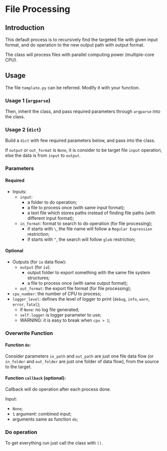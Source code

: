 # File Processing
## Introduction
This default process is to recursively find the targeted file with given input format, and do operation to the new output path with output format.

The class will process files with parallel computing power (multiple-core CPU).
## Usage
The file `template.py` can be referred. Modify it with your function.

### Usage 1 (`argparse`)
Then, inherit the class, and pass required parameters through `argparse` into the class.

### Usage 2 (`dict`)
Build a `dict` with few required parameters below, and pass into the class.

If `output` or `out_format` is `None`, it is consider to be target file `input` operation, else the data is from `input` to `output`.

### Parameters

#### Required

* Inputs:
  * `input`: 
    * a folder to do operation;
    * a file to process once (with same input format);
    * a text file which stores paths instead of finding file paths (with different input format);
  * `in_format`: format to search to do operation (for file processing); 
    * if starts with `\`, the file name will follow a `Regular Expression` restriction;
    * if starts with `^`, the search will follow `glob` restriction;
#### Optional

* Outputs (for `io` data flow):
  * `output` (for `io`):
    * output folder to export something with the same file system structures;
    * a file to process once (with same output format);
  * `out_format`: the export file format (for file processing);
* `cpu_number`: the number of CPU to process;
* `logger_level`: defines the level of logger to print (`debug`, `info`, `warn`, `error`, `fatal`);
  * if `None`: no log file generated; 
  * `self.logger` is logger parameter to use; 
  * WARNING: it is easy to break when `cpu > 1`;

### Overwrite Function

#### Function `do`:

Consider parameters `in_path` and `out_path` are just one file data flow (or `in_folder` and `out_folder` are just one folder of data flow), from the source to the target.

#### Function `callback` (optional):

Callback will do operation after each process done.

Input:
   * `None`;
   * `1` argument: combined input;
   * arguments same as function `do`;

### Do operation
To get everything run just call the class with `()`.

